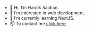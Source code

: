 - 👋 Hi, I’m Hardik Sachan.
- 👀 I’m interested in web development.
- 🌱 I’m currently learning NextJS.
- 📫 To contact me [click here](https://hardiksachan.netlify.app/)

<!---
Hardik5862/Hardik5862 is a ✨ special ✨ repository because its `README.md` (this file) appears on your GitHub profile.
You can click the Preview link to take a look at your changes.
--->
